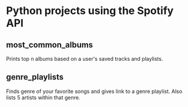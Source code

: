 # Python projects using the Spotify API

## most_common_albums
Prints top n albums based on a user's saved tracks and playlists.

## genre_playlists
Finds genre of your favorite songs and gives link to a genre playlist.
Also lists 5 artists within that genre.


